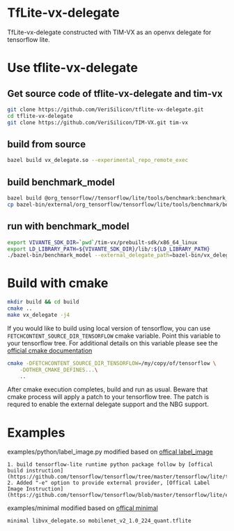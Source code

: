# TfLite-vx-delegate
TfLite-vx-delegate constructed with TIM-VX as an openvx delegate for tensorflow lite.
# Use tflite-vx-delegate
## Get source code of tflite-vx-delegate and tim-vx
```sh
git clone https://github.com/VeriSilicon/tflite-vx-delegate.git
cd tflite-vx-delegate
git clone https://github.com/VeriSilicon/TIM-VX.git tim-vx
```
## build from source
```sh
bazel build vx_delegate.so --experimental_repo_remote_exec
```
## build benchmark_model
```sh
bazel build @org_tensorflow//tensorflow/lite/tools/benchmark:benchmark_model --experimental_repo_remote_exec
cp bazel-bin/external/org_tensorflow/tensorflow/lite/tools/benchmark/benchmark_model bazel-bin
```
## run with benchmark_model
```sh
export VIVANTE_SDK_DIR=`pwd`/tim-vx/prebuilt-sdk/x86_64_linux
export LD_LIBRARY_PATH=${VIVANTE_SDK_DIR}/lib/:${LD_LIBRARY_PATH}
./bazel-bin/benchmark_model --external_delegate_path=bazel-bin/vx_delegate.so --graph=/path/to/your/model.tflite
```
# Build with cmake
```sh
mkdir build && cd build
cmake ..
make vx_delegate -j4
```
If you would like to build using local version of tensorflow, you can use `FETCHCONTENT_SOURCE_DIR_TENSORFLOW` cmake variable. Point this variable to your tensorflow tree. For additional details on this variable please see the [official cmake documentation](https://cmake.org/cmake/help/latest/module/FetchContent.html#command:fetchcontent_populate)

``` sh
cmake -DFETCHCONTENT_SOURCE_DIR_TENSORFLOW=/my/copy/of/tensorflow \
    -DOTHER_CMAKE_DEFINES...\
    ..
```
After cmake execution completes, build and run as usual. Beware that cmake process will apply a patch to your tensorflow tree. The patch is requred to enable the external delegate support and the NBG support.

# Examples
examples/python/label_image.py
modified based on [offical label_image](https://github.com/tensorflow/tensorflow/blob/master/tensorflow/lite/examples/python/label_image.py)

    1. build tensorflow-lite runtime python package follow by [offical build instruction](https://github.com/tensorflow/tensorflow/tree/master/tensorflow/lite/tools/pip_package#readme)
    2. Added "-e" option to provide external provider, [Offical Label Image Instruction](https://github.com/tensorflow/tensorflow/blob/master/tensorflow/lite/examples/python/README.md)

examples/minimal
modified based on [offical minimal](https://cs.opensource.google/tensorflow/tensorflow/+/master:tensorflow/lite/examples/minimal/)

```sh
minimal libvx_delegate.so mobilenet_v2_1.0_224_quant.tflite
```
